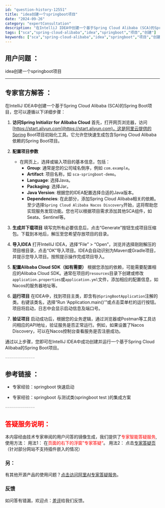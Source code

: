 ```yaml
---
id: "question-history-12551"
title: "idea创建一个springboot项目"
date: "2024-09-26"
category: "expertConsultation"
description: "在IntelliJ IDEA中创建一个基于Spring Cloud Alibaba (SCA)的Spring Boot项目，您可以遵循以下详细步骤：1. **访问Spring Initializr for Alibaba Cloud**   首先，打开网页浏览器，访问[https://start.a"
tags: ["sca","spring-cloud-alibaba","idea","springboot","项目","创建"]
keywords: ["sca","spring-cloud-alibaba","idea","springboot","项目","创建"]
---
```


## 用户问题 ： 
 idea创建一个springboot项目  

---------------
## 专家官方解答 ：

在IntelliJ IDEA中创建一个基于Spring Cloud Alibaba (SCA)的Spring Boot项目，您可以遵循以下详细步骤：

1. **访问Spring Initializr for Alibaba Cloud**
   首先，打开网页浏览器，访问[https://start.aliyun.com](https://start.aliyun.com)，这是阿里云提供的Spring Boot项目初始化工具。它允许您快速生成包含Spring Cloud Alibaba依赖的Spring Boot项目。

2. **配置项目参数**
   - 在网页上，选择或输入项目的基本信息，包括：
     - **Group**: 通常是您的公司域名倒序，例如 `com.example`。
     - **Artifact**: 项目名称，如 `sca-springboot-demo`。
     - **Language**: 选择Java。
     - **Packaging**: 选择Jar。
     - **Java Version**: 根据您的IDEA配置选择合适的Java版本。
     - **Dependencies**: 在此部分，添加Spring Cloud Alibaba相关的依赖。至少选择`Spring Cloud Alibaba Nacos Discovery`开始，这将帮助您实现服务发现功能。您也可以根据项目需求添加其他SCA组件，如Seata、Sentinel等。

3. **生成并下载项目**
   填写完所有必要信息后，点击“Generate”按钮生成项目压缩包。下载到本地后，解压至您希望存放项目的目录。

4. **导入IDEA**
   打开IntelliJ IDEA，选择“File” > “Open”，浏览并选择刚刚解压的项目根目录，点击“OK”导入项目。IDEA会自动识别为Maven或Gradle项目，并提示您导入项目。按照提示操作完成项目导入。

5. **配置Alibaba Cloud SDK（如有需要）**
   根据您添加的依赖，可能需要配置相应的Alibaba Cloud SDK。通常在项目的`resources`目录下创建或修改`application.properties`或`application.yml`文件，添加相应的配置信息，如Nacos的服务器地址等。

6. **运行项目**
   在IDEA中，找到项目主类，即含有`@SpringBootApplication`注解的类。右键该类名，选择“Run ‘Application.main()’”或点击菜单栏的运行按钮。项目将启动，日志中会显示启动信息及端口号。

7. **验证项目**
   启动成功后，根据您的业务逻辑，通过浏览器或Postman等工具访问相应的API地址，验证服务是否正常运行。例如，如果设置了Nacos Discovery，可以在Nacos控制台查看服务是否注册成功。

通过以上步骤，您即可在IntelliJ IDEA中成功创建并运行一个基于Spring Cloud Alibaba的Spring Boot项目。


<font color="#949494">---------------</font> 


## 参考链接 ：

* 专家经验：springboot 快速启动 
 
 * 专家经验：springboot 与测试类(springboot test )的集成方案 


 <font color="#949494">---------------</font> 
 


## <font color="#FF0000">答疑服务说明：</font> 

本内容经由技术专家审阅的用户问答的镜像生成，我们提供了<font color="#FF0000">专家智能答疑服务</font>,使用方法：
用法1： 在<font color="#FF0000">页面的右下的浮窗”专家答疑“</font>。
用法2： 点击[专家答疑页](https://answer.opensource.alibaba.com/docs/intro)（针对部分网站不支持插件嵌入的情况）
### 另：


有其他开源产品的使用问题？[点击访问阿里AI专家答疑服务](https://answer.opensource.alibaba.com/docs/intro)。
### 反馈
如问答有错漏，欢迎点：[差评](https://ai.nacos.io/user/feedbackByEnhancerGradePOJOID?enhancerGradePOJOId=12644)给我们反馈。
